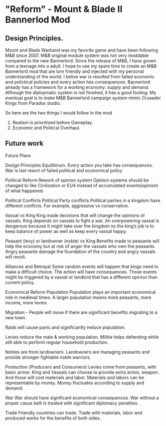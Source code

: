 ﻿# "Reform" - Mount & Blade II Bannerlod Mod 

## Design Principles.

Mount and Blade Warband was my favorite game and have been following M&B since 2007. M&B original module system was not very moddable compared to the new Bannerlord.
Since the release of M&B, I have grown from a teenage into a adult. I hope to use my spare time to create an M&B Bannerlord mod that are lore friendly and injected with my personal understanding of the world. I belive war is resulted from failed economic and polictical policies and every action has consequences. Bannerlord already has a framework for a working economy: supply and demand. Although the diploymatic system is not finished, it has a good footing. My eventual goal is to make M&B Bannerlord campaign system mimic Crusader Kings from Paradox studio.

So here are the two things I would follow in the mod

1. Realism is prioritized before Gameplay.
2. Economic and Political Overhaul.

## Future work

Future Plans

Design Principles
Equilibrium.
Every action you take has consequences.
War is last resort of failed political and economical policy

Political Reform
Rework of opinion system
Opinion systems should be changed to like Civilization or EU4 instead of accumulated events(opinion) of what happened.

Political Conflicts
Political Party conflicts
Political parties in a kingdom have different conflicts. For example, aggressive vs conservative.

Vassal vs King
King made decisions that will change the opinions of vassals. King depends on vassals to fight a war. An overpowering vassal is dangerous because it might take over the kingdom so the king’s job is to keep balance of power as well as keep every vassal happy.

Peasant (levy) or landowner (noble) vs King
Benefits made to peasants will help the economy but at risk of anger the vassals who own the peasants. Angry peasants damage the foundation of the country and angry vassals will revolt.

Alliances and Betrayal
Some random events will happen that kings need to make a difficult choice. The action will have consequences. Those events might be triggered by a vassal or landlord that has a different opinion than current policy.

Economical Reform
Population
Population plays an important economical role in medieval times. A larger population means more peasants, more income, more levies.

Migration - People will move if there are significant benefits migrating to a new town.

Raids will cause panic and significantly reduce population.

Levies reduce the male & working population. Militia helps defending while still able to perform regular household production.

Nobles are from landowners. Landowners are managing peasants and provide stronger fightable noble warriors.

Production (Producers and Consumers)
Levies come from peasants, with basic armor. King and Vassals can choose to provide extra armor, weapon. And those will cost materials and labor. Materials and labors can be representable by money. Money fluctuates according to supply and demand.

War
War should have significant economical consequences. War without a proper casus belli is treated with significant diplomacy penalties.

Trade
Friendly countries can trade. Trade with materials, labor and produced works for the benefits of both sides.
